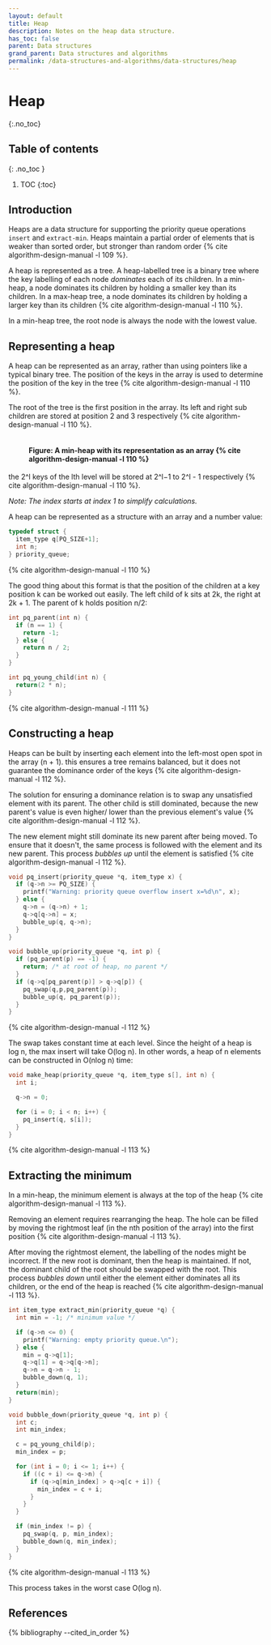 ```yaml
---
layout: default
title: Heap
description: Notes on the heap data structure.
has_toc: false
parent: Data structures
grand_parent: Data structures and algorithms
permalink: /data-structures-and-algorithms/data-structures/heap
---
```


<!-- prettier-ignore-start -->

# Heap
{:.no_toc}

## Table of contents
{: .no_toc }

1. TOC
{:toc}

<!-- prettier-ignore-end -->

## Introduction

Heaps are a data structure for supporting the priority queue operations `insert` and `extract-min`. Heaps maintain a partial order of elements that is weaker than sorted order, but stronger than random order {% cite algorithm-design-manual -l 109 %}.

A heap is represented as a tree. A heap-labelled tree is a binary tree where the key labelling of each node _dominates_ each of its children. In a min-heap, a node dominates its children by holding a smaller key than its children. In a max-heap tree, a node dominates its children by holding a larger key than its children {% cite algorithm-design-manual -l 110 %}.

In a min-heap tree, the root node is always the node with the lowest value.

## Representing a heap

A heap can be represented as an array, rather than using pointers like a typical binary tree. The position of the keys in the array is used to determine the position of the key in the tree {% cite algorithm-design-manual -l 110 %}.

The root of the tree is the first position in the array. Its left and right sub children are stored at position 2 and 3 respectively {% cite algorithm-design-manual -l 110 %}.

<figure>
  <img src="{{site.baseurl}}/assets/img/data-structures-and-algorithms/data-structures/heap/min-heap.svg" alt="">
  <figcaption><h4>Figure: A min-heap with its representation as an array {% cite algorithm-design-manual -l 110 %}</h4></figcaption>
</figure>

the 2^l keys of the lth level will be stored at 2^l−1 to 2^l - 1 respectively {% cite algorithm-design-manual -l 110 %}.

_Note: The index starts at index 1 to simplify calculations._

A heap can be represented as a structure with an array and a number value:

```c
typedef struct {
  item_type q[PQ_SIZE+1];
  int n;
} priority_queue;
```

{% cite algorithm-design-manual -l 110 %}

The good thing about this format is that the position of the children at a key position k can be worked out easily. The left child of k sits at 2k, the right at 2k + 1. The parent of k holds position n/2:

```c
int pq_parent(int n) {
  if (n == 1) {
    return -1;
  } else {
    return n / 2;
  }
}

int pq_young_child(int n) {
  return(2 * n);
}
```

{% cite algorithm-design-manual -l 111 %}

## Constructing a heap

Heaps can be built by inserting each element into the left-most open spot in the array (n + 1). this ensures a tree remains balanced, but it does not guarantee the dominance order of the keys {% cite algorithm-design-manual -l 112 %}.

The solution for ensuring a dominance relation is to swap any unsatisfied element with its parent. The other child is still dominated, because the new parent's value is even higher/ lower than the previous element's value {% cite algorithm-design-manual -l 112 %}.

The new element might still dominate its new parent after being moved. To ensure that it doesn't, the same process is followed with the element and its new parent. This process _bubbles up_ until the element is satisfied {% cite algorithm-design-manual -l 112 %}.

```c
void pq_insert(priority_queue *q, item_type x) {
  if (q->n >= PQ_SIZE) {
    printf("Warning: priority queue overflow insert x=%d\n", x);
  } else {
    q->n = (q->n) + 1;
    q->q[q->n] = x;
    bubble_up(q, q->n);
  }
}

void bubble_up(priority_queue *q, int p) {
  if (pq_parent(p) == -1) {
    return; /* at root of heap, no parent */
  }
  if (q->q[pq_parent(p)] > q->q[p]) {
    pq_swap(q,p,pq_parent(p));
    bubble_up(q, pq_parent(p));
  }
}
```

{% cite algorithm-design-manual -l 112 %}

The swap takes constant time at each level. Since the height of a heap is log n, the max insert will take O(log n). In other words, a heap of n elements can be constructed in O(nlog n) time:

```c
void make_heap(priority_queue *q, item_type s[], int n) {
  int i;

  q->n = 0;

  for (i = 0; i < n; i++) {
    pq_insert(q, s[i]);
  }
}
```

{% cite algorithm-design-manual -l 113 %}

## Extracting the minimum

In a min-heap, the minimum element is always at the top of the heap {% cite algorithm-design-manual -l 113 %}.

Removing an element requires rearranging the heap. The hole can be filled by moving the rightmost leaf (in the nth position of the array) into the first position {% cite algorithm-design-manual -l 113 %}.

After moving the rightmost element, the labelling of the nodes might be incorrect. If the new root is dominant, then the heap is maintained. If not, the dominant child of the root should be swapped with the root. This process _bubbles down_ until either the element either dominates all its children, or the end of the heap is reached {% cite algorithm-design-manual -l 113 %}.

```c
int item_type extract_min(priority_queue *q) {
  int min = -1; /* minimum value */

  if (q->n <= 0) {
    printf("Warning: empty priority queue.\n");
  } else {
    min = q->q[1];
    q->q[1] = q->q[q->n];
    q->n = q->n - 1;
    bubble_down(q, 1);
  }
  return(min);
}

void bubble_down(priority_queue *q, int p) {
  int c;
  int min_index;

  c = pq_young_child(p);
  min_index = p;

  for (int i = 0; i <= 1; i++) {
    if ((c + i) <= q->n) {
      if (q->q[min_index] > q->q[c + i]) {
        min_index = c + i;
      }
    }
  }

  if (min_index != p) {
    pq_swap(q, p, min_index);
    bubble_down(q, min_index);
  }
}
```

{% cite algorithm-design-manual -l 113 %}

This process takes in the worst case O(log n).

## References

{% bibliography --cited_in_order %}
